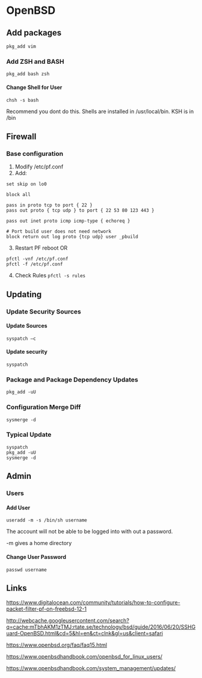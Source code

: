 # OpenBSD

## Add packages 
`pkg_add vim`

### Add ZSH and BASH
`pkg_add bash zsh`

#### Change Shell for User
```chsh -s bash```

Recommend you dont do this. Shells are installed in /usr/local/bin. KSH is in /bin

## Firewall 

### Base configuration

1. Modify /etc/pf.conf 
2. Add: 
``` 
set skip on lo0 
 
block all 
 
pass in proto tcp to port { 22 } 
pass out proto { tcp udp } to port { 22 53 80 123 443 } 
 
pass out inet proto icmp icmp-type { echoreq } 
 
# Port build user does not need network 
block return out log proto {tcp udp} user _pbuild 
```

3. Restart PF 
reboot
OR
```
pfctl -vnf /etc/pf.conf
pfctl -f /etc/pf.conf
```

4. Check Rules 
```pfctl -s rules```
 
## Updating 

### Update Security Sources

#### Update Sources 
`syspatch –c`

#### Update security
`syspatch`

### Package and Package Dependency Updates
`pkg_add -uU`

### Configuration Merge Diff
`sysmerge -d`

### Typical Update
```
syspatch
pkg_add -uU
sysmerge -d
```

## Admin

### Users

#### Add User
```useradd -m -s /bin/sh username```

The account will not be able to be logged into with out a password.

-m gives a home directory

#### Change User Password
```passwd username```

## Links

https://www.digitalocean.com/community/tutorials/how-to-configure-packet-filter-pf-on-freebsd-12-1

http://webcache.googleusercontent.com/search?q=cache:mTbhAKM1zTMJ:rtate.se/technology/bsd/guide/2016/06/20/SSHGuard-OpenBSD.html&cd=5&hl=en&ct=clnk&gl=us&client=safari

https://www.openbsd.org/faq/faq15.html

https://www.openbsdhandbook.com/openbsd_for_linux_users/

https://www.openbsdhandbook.com/system_management/updates/

